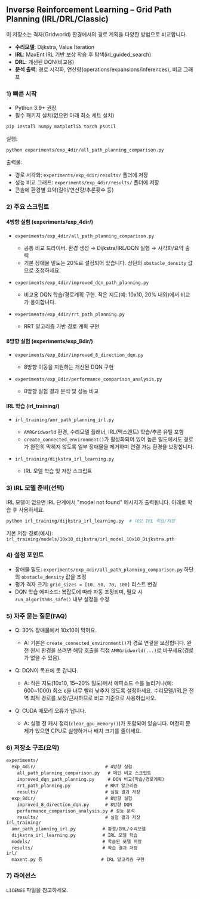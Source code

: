 ## Inverse Reinforcement Learning – Grid Path Planning (IRL/DRL/Classic)

이 저장소는 격자(Gridworld) 환경에서의 경로 계획을 다양한 방법으로 비교합니다.

- **수리모델**: Dijkstra, Value Iteration
- **IRL**: MaxEnt IRL 기반 보상 학습 후 탐색(irl_guided_search)
- **DRL**: 개선된 DQN(비교용)
- **분석 출력**: 경로 시각화, 연산량(operations/expansions/inferences), 비교 그래프

### 1) 빠른 시작

- Python 3.9+ 권장
- 필수 패키지 설치(없으면 아래 최소 세트 설치)

```bash
pip install numpy matplotlib torch psutil
```

실행:

```bash
python experiments/exp_4dir/all_path_planning_comparison.py
```

출력물:

- 경로 시각화: `experiments/exp_4dir/results/` 폴더에 저장
- 성능 비교 그래프: `experiments/exp_4dir/results/` 폴더에 저장
- 콘솔에 환경별 요약(길이/연산량/추론횟수 등)

### 2) 주요 스크립트

#### 4방향 실험 (experiments/exp_4dir/)

- `experiments/exp_4dir/all_path_planning_comparison.py`

  - 공통 비교 드라이버. 환경 생성 → Dijkstra/IRL/DQN 실행 → 시각화/요약 출력
  - 기본 장애물 밀도는 20%로 설정되어 있습니다. 상단의 `obstacle_density` 값으로 조정하세요.

- `experiments/exp_4dir/improved_dqn_path_planning.py`

  - 비교용 DQN 학습/경로계획 구현. 작은 지도(예: 10x10, 20% 내외)에서 비교가 용이합니다.

- `experiments/exp_4dir/rrt_path_planning.py`
  - RRT 알고리즘 기반 경로 계획 구현

#### 8방향 실험 (experiments/exp_8dir/)

- `experiments/exp_8dir/improved_8_direction_dqn.py`

  - 8방향 이동을 지원하는 개선된 DQN 구현

- `experiments/exp_8dir/performance_comparison_analysis.py`
  - 8방향 실험 결과 분석 및 성능 비교

#### IRL 학습 (irl_training/)

- `irl_training/amr_path_planning_irl.py`

  - `AMRGridworld` 환경, 수리모델 플래너, IRL(맥스엔트) 학습/추론 유틸 포함
  - `create_connected_environment()`가 활성화되어 있어 높은 밀도에서도 경로가 완전히 막히지 않도록 일부 장애물을 제거하며 연결 가능 환경을 보장합니다.

- `irl_training/dijkstra_irl_learning.py`
  - IRL 모델 학습 및 저장 스크립트

### 3) IRL 모델 준비(선택)

IRL 모델이 없으면 IRL 단계에서 "model not found" 메시지가 출력됩니다. 아래로 학습 후 사용하세요.

```bash
python irl_training/dijkstra_irl_learning.py  # 데모 IRL 학습/저장
```

기본 저장 경로(예시): `irl_training/models/10x10_dijkstra/irl_model_10x10_Dijkstra.pth`

### 4) 설정 포인트

- 장애물 밀도: `experiments/exp_4dir/all_path_planning_comparison.py` 하단의 `obstacle_density` 값을 조정
- 평가 격자 크기: `grid_sizes = [10, 50, 70, 100]` 리스트 변경
- DQN 학습 에피소드: 복잡도에 따라 자동 조정되며, 필요 시 `run_algorithms_safe()` 내부 설정을 수정

### 5) 자주 묻는 질문(FAQ)

- Q: 30% 장애물에서 10x10이 막혀요.

  - A: 기본은 `create_connected_environment()`가 경로 연결을 보장합니다. 완전 원시 환경을 쓰려면 해당 호출을 직접 `AMRGridworld(...)`로 바꾸세요(경로가 없을 수 있음).

- Q: DQN이 목표에 못 갑니다.

  - A: 작은 지도(10x10, 15~20% 밀도)에서 에피소드 수를 늘리거나(예: 600~1000) 최소 ε을 너무 빨리 낮추지 않도록 설정하세요. 수리모델/IRL은 전역 최적 경로를 보장/근사하므로 비교 기준으로 사용하십시오.

- Q: CUDA 메모리 오류가 납니다.
  - A: 실행 전 캐시 정리(`clear_gpu_memory()`)가 포함되어 있습니다. 여전히 문제가 있으면 CPU로 실행하거나 배치 크기를 줄이세요.

### 6) 저장소 구조(요약)

```
experiments/
  exp_4dir/                          # 4방향 실험
    all_path_planning_comparison.py   # 메인 비교 스크립트
    improved_dqn_path_planning.py     # DQN 비교(학습/경로계획)
    rrt_path_planning.py             # RRT 알고리즘
    results/                         # 실험 결과 저장
  exp_8dir/                          # 8방향 실험
    improved_8_direction_dqn.py      # 8방향 DQN
    performance_comparison_analysis.py # 성능 분석
    results/                         # 실험 결과 저장
irl_training/
  amr_path_planning_irl.py          # 환경/IRL/수리모델
  dijkstra_irl_learning.py          # IRL 모델 학습
  models/                           # 학습된 모델 저장
  results/                          # 학습 결과 저장
irl/
  maxent.py 등                      # IRL 알고리즘 구현
```

### 7) 라이선스

`LICENSE` 파일을 참고하세요.
